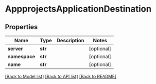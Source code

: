 # AppprojectsApplicationDestination

## Properties
Name | Type | Description | Notes
------------ | ------------- | ------------- | -------------
**server** | **str** |  | [optional] 
**namespace** | **str** |  | [optional] 
**name** | **str** |  | [optional] 

[[Back to Model list]](../README.md#documentation-for-models) [[Back to API list]](../README.md#documentation-for-api-endpoints) [[Back to README]](../README.md)

